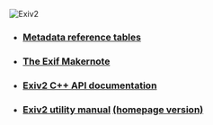 ![Exiv2](http://exiv2.org/include/exiv2-logo-big.png)
  
* ### [Metadata reference tables](http://exiv2.org/metadata.html)
* ### [The Exif Makernote](http://exiv2.org/makernote.html)
* ### [Exiv2 C++ API documentation](http://exiv2.org/doc/index.html)
* ### [Exiv2 utility manual](https://github.com/Exiv2/exiv2/wiki/Exiv2-utility-manual) [(homepage version)](http://exiv2.org/manpage.html)
